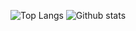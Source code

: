 ![Top Langs](https://github-readme-stats.vercel.app/api/top-langs/?username=ashar00&show_icons=true&theme=prussian&layout=compact)
![Github stats](https://github-readme-stats.vercel.app/api?username=ashar00&show_icons=true&theme=dark)
